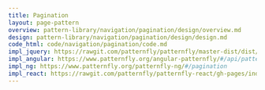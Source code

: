 ```yaml
---
title: Pagination
layout: page-pattern
overview: pattern-library/navigation/pagination/design/overview.md
design: pattern-library/navigation/pagination/design/design.md
code_html: code/navigation/pagination/code.md
impl_jquery: https://rawgit.com/patternfly/patternfly/master-dist/dist/tests/pagination.html
impl_angular: https://www.patternfly.org/angular-patternfly/#/api/patternfly.pagination.component:pfPagination
impl_ng: https://www.patternfly.org/patternfly-ng/#/pagination
impl_react: https://rawgit.com/patternfly/patternfly-react/gh-pages/index.html?selectedKind=patternfly-react%2FWidgets%2FPagination&selectedStory=Pagination%20row
---
```

